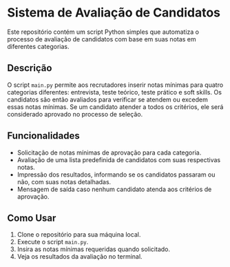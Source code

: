 # Sistema de Avaliação de Candidatos

Este repositório contém um script Python simples que automatiza o processo de avaliação de candidatos com base em suas notas em diferentes categorias.

## Descrição

O script `main.py` permite aos recrutadores inserir notas mínimas para quatro categorias diferentes: entrevista, teste teórico, teste prático e soft skills. Os candidatos são então avaliados para verificar se atendem ou excedem essas notas mínimas. Se um candidato atender a todos os critérios, ele será considerado aprovado no processo de seleção.

## Funcionalidades

- Solicitação de notas mínimas de aprovação para cada categoria.
- Avaliação de uma lista predefinida de candidatos com suas respectivas notas.
- Impressão dos resultados, informando se os candidatos passaram ou não, com suas notas detalhadas.
- Mensagem de saída caso nenhum candidato atenda aos critérios de aprovação.

## Como Usar

1. Clone o repositório para sua máquina local.
2. Execute o script `main.py`.
3. Insira as notas mínimas requeridas quando solicitado.
4. Veja os resultados da avaliação no terminal.
